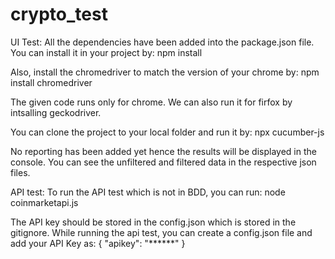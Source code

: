 # crypto_test
UI Test:
All the dependencies have been added into the package.json file. You can install it in your project by:
npm install

Also, install the chromedriver to match the version of your chrome by:
npm install chromedriver

The given code runs only for chrome. We can also run it for firfox by intsalling geckodriver.

You can clone the project to your local folder and run it by:
npx cucumber-js

No reporting has been added yet hence the results will be displayed in the console.
You can see the unfiltered and filtered data in the respective json files.

API test:
To run the API test which is not in BDD, you can run:
node coinmarketapi.js

The API key should be stored in the config.json which is stored in the gitignore. While running the api test, you can create a config.json file and add your API Key as:
{
  "apikey": "******"
}
